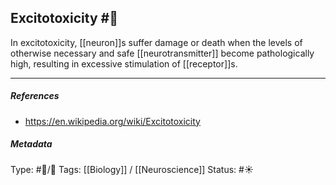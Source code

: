 ## Excitotoxicity #🧠 

In excitotoxicity, [[neuron]]s suffer damage or death when the levels of otherwise necessary and safe [[neurotransmitter]] become pathologically high, resulting in excessive stimulation of [[receptor]]s.

___

##### References

- https://en.wikipedia.org/wiki/Excitotoxicity

##### Metadata

Type: #🔵/🔵 
Tags: [[Biology]] / [[Neuroscience]] 
Status: #☀️ 